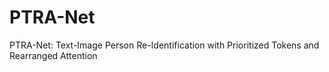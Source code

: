# PTRA-Net
PTRA-Net: Text-Image Person Re-Identification with Prioritized Tokens and Rearranged Attention
